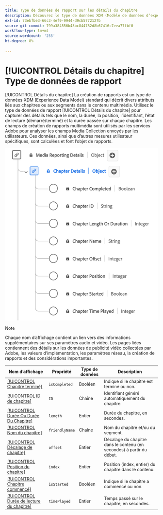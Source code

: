 ```yaml
---
title: Type de données de rapport sur les détails du chapitre
description: Découvrez le type de données XDM (Modèle de données d’expérience de création de rapports de détails du chapitre).
exl-id: 73ebfbe3-66c3-4ef9-9944-d9cb5772127b
source-git-commit: 799a384556b43bc844782d8b67416c7eea77fbf0
workflow-type: tm+mt
source-wordcount: '255'
ht-degree: 8%

---
```


# [!UICONTROL Détails du chapitre] Type de données de rapport

[!UICONTROL Détails du chapitre] La création de rapports est un type de données XDM (Experience Data Model) standard qui décrit divers attributs liés aux chapitres ou aux segments dans le contenu multimédia. Utilisez le type de données de rapport [!UICONTROL Détails du chapitre] pour capturer des détails tels que le nom, la durée, la position, l’identifiant, l’état de lecture (démarré/terminé) et la durée passée sur chaque chapitre. Les champs de création de rapports multimédia sont utilisés par les services Adobe pour analyser les champs Media Collection envoyés par les utilisateurs. Ces données, ainsi que d’autres mesures utilisateur spécifiques, sont calculées et font l’objet de rapports.

![ Diagramme du type de données de rapport Détails du chapitre.](../images/data-types/chapter-details-reporting.png)

>[!NOTE]
>
>Chaque nom d’affichage contient un lien vers des informations supplémentaires sur ses paramètres audio et vidéo. Les pages liées contiennent des détails sur les données de publicité vidéo collectées par Adobe, les valeurs d’implémentation, les paramètres réseau, la création de rapports et des considérations importantes.

| Nom d’affichage | Propriété | Type de données | Description |
|-------------------------------------------------------------------------------------------------------------------------------------------------------------------------|---------------|-----------|--------------------------------------------------------------|
| [[!UICONTROL Chapitre terminé]](https://experienceleague.adobe.com/docs/media-analytics/using/implementation/variables/chapter-parameters.html?lang=fr#chapter-complete) | `isCompleted` | Booléen | Indique si le chapitre est terminé ou non. |
| [[!UICONTROL ID de chapitre]](https://experienceleague.adobe.com/docs/media-analytics/using/implementation/variables/chapter-parameters.html?lang=fr#chapter) | `ID` | Chaîne | Identifiant généré automatiquement du chapitre. |
| [[!UICONTROL Durée Ou Durée Du Chapitre]](https://experienceleague.adobe.com/docs/media-analytics/using/implementation/variables/chapter-parameters.html?lang=fr#chapter-length) | `length` | Entier | Durée du chapitre, en secondes. |
| [[!UICONTROL Nom du chapitre]](https://experienceleague.adobe.com/docs/media-analytics/using/implementation/variables/chapter-parameters.html?lang=fr#chapter-name) | `friendlyName` | Chaîne | Nom du chapitre et/ou du segment. |
| [[!UICONTROL Décalage de chapitre]](https://experienceleague.adobe.com/docs/media-analytics/using/implementation/variables/chapter-parameters.html?lang=fr#chapter-offset) | `offset` | Entier | Décalage du chapitre dans le contenu (en secondes) à partir du début. |
| [[!UICONTROL Position du chapitre]](https://experienceleague.adobe.com/docs/media-analytics/using/implementation/variables/chapter-parameters.html?lang=fr#chapter-position) | `index` | Entier | Position (index, entier) du chapitre dans le contenu. |
| [[!UICONTROL Chapitre commencé]](https://experienceleague.adobe.com/docs/media-analytics/using/implementation/variables/chapter-parameters.html?lang=fr#chapter-start) | `isStarted` | Booléen | Indique si le chapitre a commencé ou non. |
| [[!UICONTROL Durée de lecture du chapitre]](https://experienceleague.adobe.com/docs/media-analytics/using/implementation/variables/chapter-parameters.html?lang=fr#chapter-time-spent) | `timePlayed` | Entier | Temps passé sur le chapitre, en secondes. |
